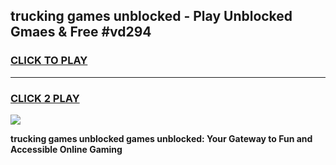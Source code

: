 
## trucking games unblocked - Play Unblocked Gmaes & Free #vd294
<h3>
<a href="https://news.freeplayer.one?title=trucking_games_unblocked&ref=24F">CLICK TO PLAY</a></h3>
<hr>

<h3>
<a href="https://news.freeplayer.one?title=trucking_games_unblocked&ref=24F">CLICK 2 PLAY</a>
  
</h3>

<a href="https://news.freeplayer.one?title=trucking_games_unblocked&ref=24F/"><img src="https://clearcache.store/games.png"></a>


**trucking games unblocked games unblocked: Your Gateway to Fun and Accessible Online Gaming**
